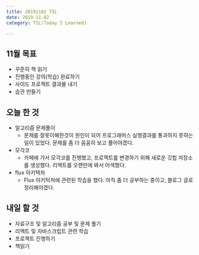 ```yaml
---
title: 20191102 TIL
date: 2019-11-02
category: TIL(Today I Learned)

---
```


## 11월 목표

- 꾸준히 책 읽기
- 진행중인 강의(학습) 완료하기
- 사이드 프로젝트 결과물 내기
- 습관 만들기

## 오늘 한 것

- 알고리즘 문제풀이
  - 문제를 잘못이해한것이 원인이 되어 프로그래머스 실행결과를 통과하지 못하는 일이 있었다.
  	문제를 좀 더 꼼꼼히 보고 풀어야겠다.
- 모각코
  - 카페에 가서 모각코를 진행했고, 프로젝트를 변경하기 위해 새로운 깃헙 저장소를 생성했다.
		리액트를 오랜만에 봐서 어색했다.
- flux 아키텍처
  - Flux 아키턱쳐에 관련된 학습을 했다. 아직 좀 더 공부하는 중이고, 블로그 글로 정리해야겠다.

## 내일 할 것

- 자료구조 및 알고리즘 공부 및 문제 풀기
- 리액트 및 자바스크립트 관련 학습
- 프로젝트 진행하기
- 책읽기
